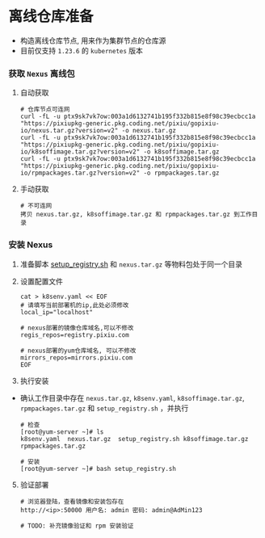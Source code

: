 # 离线仓库准备

- 构造离线仓库节点, 用来作为集群节点的仓库源
- 目前仅支持 `1.23.6` 的 `kubernetes` 版本

### 获取 `Nexus` 离线包
1. 自动获取
    ```shell
    # 仓库节点可连网
    curl -fL -u ptx9sk7vk7ow:003a1d6132741b195f332b815e8f98c39ecbcc1a "https://pixiupkg-generic.pkg.coding.net/pixiu/gopixiu-io/nexus.tar.gz?version=v2" -o nexus.tar.gz
    curl -fL -u ptx9sk7vk7ow:003a1d6132741b195f332b815e8f98c39ecbcc1a "https://pixiupkg-generic.pkg.coding.net/pixiu/gopixiu-io/k8soffimage.tar.gz?version=v2" -o k8soffimage.tar.gz
    curl -fL -u ptx9sk7vk7ow:003a1d6132741b195f332b815e8f98c39ecbcc1a "https://pixiupkg-generic.pkg.coding.net/pixiu/gopixiu-io/rpmpackages.tar.gz?version=v2" -o rpmpackages.tar.gz
    ```
2. 手动获取
    ```shell
    # 不可连网
    拷贝 nexus.tar.gz, k8soffimage.tar.gz 和 rpmpackages.tar.gz 到工作目录
    ```

### 安装 Nexus
1. 准备脚本 [setup_registry.sh](https://github.com/gopixiu-io/kubez-ansible/blob/master/tools/setup_registry.sh) 和 `nexus.tar.gz` 等物料包处于同一个目录

2. 设置配置文件
    ```shell
    cat > k8senv.yaml << EOF
    # 请填写当前部署机的ip,此处必须修改
    local_ip="localhost"

    # nexus部署的镜像仓库域名,可以不修改
    regis_repos=registry.pixiu.com

    # nexus部署的yum仓库域名, 可以不修改
    mirrors_repos=mirrors.pixiu.com
    EOF
    ```

3. 执行安装
- 确认工作目录中存在 `nexus.tar.gz`, `k8senv.yaml`, `k8soffimage.tar.gz`, `rpmpackages.tar.gz` 和 `setup_registry.sh` ，并执行
    ```shell
    # 检查
    [root@yum-server ~]# ls
    k8senv.yaml  nexus.tar.gz  setup_registry.sh k8soffimage.tar.gz rpmpackages.tar.gz

    # 安装
    [root@yum-server ~]# bash setup_registry.sh
    ```

5. 验证部署
    ```shell
    # 浏览器登陆，查看镜像和安装包存在
    http://<ip>:50000 用户名: admin 密码: admin@AdMin123

    # TODO: 补充镜像验证和 rpm 安装验证
    ```
